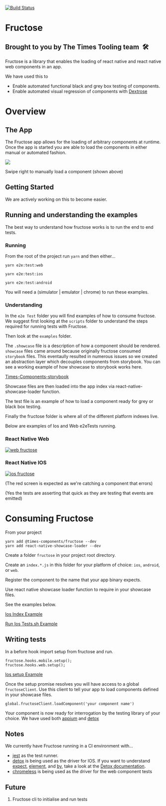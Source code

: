 
[![Build Status](https://www.bitrise.io/app/3038aa161f140118/status.svg?token=xtX-Hi2JSI7S3zQIGHI0EQ&branch=master)](https://www.bitrise.io/app/3038aa161f140118)
# Fructose
## Brought to you by The Times Tooling team  🛠

Fructose is a library that enables the loading of react native and react native web components in an app.

We have used this to 

 - Enable automated functional black and grey box testing of components. 
 - Enable automated visual regression of components with [Dextrose]

# Overview

## The App

The Fructose app allows for the loading of arbitrary components at runtime. Once the app is started you are able to load the components in either manual or automated fashion.

<img src="https://imgur.com/VJR5Tbz.gif">

Swipe right to manually load a component (shown above)


## Getting Started

We are actively working on this to become easier. 


## Running and understanding the examples

The best way to understand how fructose works is to run the end to end tests.


### Running
From the root of the project run `yarn` and then either...

`yarn e2e:test:web`

`yarn e2e:test:ios`

`yarn e2e:test:android`


You will need a (simulator | emulator | chrome) to run these examples.
### Understanding

In the `e2e Test` folder you will find examples of how to consume fructose.
We suggest first looking at the `scripts` folder to understand the steps required for running tests with Fructose.

Then look at the `examples` folder. 

The `.showcase` file is a description of how a component should be rendered.
`showcase` files came around because originally fructose consumed `storybook` files. This eventaully resulted in numerous issues so we created an abstraction layer which decouples components from storybook.
You can see a working example of how showcase to storybook works here.

[Times-Components-storybook]

Showcase files are then loaded into the app index via react-native-showcase-loader function.


The test file is an example of how to load a component ready for grey or black box testing.


Finally the fructose folder is where all of the different platform indexes live.


Below are examples of Ios and Web e2eTests running.


### React Native Web
[![web fructose](https://imgur.com/Kp75645.gif)](https://imgur.com/Kp75645)

### React Native IOS
[![ios fructose](https://imgur.com/66zjgr8.gif)](https://imgur.com/66zjgr8)

(The red screen is expected as we're catching a component that errors)

(Yes the tests are asserting that quick as they are testing that events are emitted)

# Consuming Fructose


From your project

```
yarn add @times-components/fructose --dev
yarn add react-native-showcase-loader --dev
```


Create a folder `fructose` in your project root directory.

Create an `index.*.js` in this folder for your platform of choice: `ios`, `android`, or `web`.

Register the component to the name that your app binary expects. 

Use react native showcase loader function to require in your showcase files.

See the examples below.

[Ios Index Example](e2eTests/fructose/index.ios.js)

[Run Ios Tests.sh Example](e2eTests/scripts/ios-tests.sh)

## Writing tests


In a before hook import setup from fructose and run.

```
fructose.hooks.mobile.setup();
fructose.hooks.web.setup();
```

[Ios setup Example](e2eTests/fructose/setup.native.js)


Once the setup promise resolves you will have access to a global `fructoseClient`. Use this client to tell your app to load components defined in your showcase files.

```
global.fructoseClient.loadComponent('your component name')
```

Your component is now ready for interrogation by the testing library of your choice.
We have used both [appium] and [detox] 


## Notes 

We currently have Fructose running in a CI environment with...
- [jest] as the test runner.
- [detox] is being used as the driver for IOS.
    If you want to understand [expect][expect], [element][actions], and [by][matchers], take a look at the [Detox documentation][detox-docs].
- [chromeless] is being used as the driver for the web component tests



## Future
  
  1. Fructose cli to initialise and run tests
  
[jest]: https://facebook.github.io/jest
[chromeless]: https://github.com/graphcool/chromeless
[detox]: https://github.com/wix/detox
[detox-docs]: https://github.com/wix/detox/blob/master/docs/README.md
[matchers]: https://github.com/wix/detox/blob/master/docs/APIRef.Matchers.md
[actions]: https://github.com/wix/detox/blob/master/docs/APIRef.ActionsOnElement.md
[expect]: https://github.com/wix/detox/blob/master/docs/APIRef.Expect.md
[appium]: http://appium.io/
[times-components-storybook]: https://github.com/newsuk/times-components/tree/master/packages/storybook
[Dextrose]: https://github.com/newsuk/dextrose
